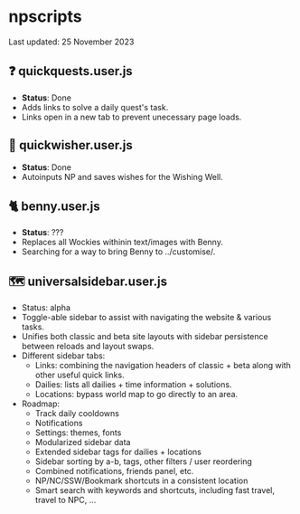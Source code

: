 # npscripts
Last updated: 25 November 2023

## ❓ quickquests.user.js
- **Status**: Done
- Adds links to solve a daily quest's task. 
- Links open in a new tab to prevent unecessary page loads.

## 🌠 quickwisher.user.js
- **Status**: Done
- Autoinputs NP and saves wishes for the Wishing Well.

## 🐈 benny.user.js
- **Status**: ???
- Replaces all Wockies withinin text/images with Benny. 
- Searching for a way to bring Benny to ../customise/.

## 🗺 universalsidebar.user.js
- Status: alpha
- Toggle-able sidebar to assist with navigating the website & various tasks.
- Unifies both classic and beta site layouts with sidebar persistence between reloads and layout swaps.
- Different sidebar tabs:
    - Links: combining the navigation headers of classic + beta along with other useful quick links.
    - Dailies: lists all dailies + time information + solutions.
    - Locations: bypass world map to go directly to an area.
- Roadmap:
    - Track daily cooldowns
    - Notifications
    - Settings: themes, fonts
    - Modularized sidebar data
    - Extended sidebar tags for dailies + locations
    - Sidebar sorting by a-b, tags, other filters / user reordering
    - Combined notifications, friends panel, etc.
    - NP/NC/SSW/Bookmark shortcuts in a consistent location
    - Smart search with keywords and shortcuts, including fast travel, travel to NPC, ...


